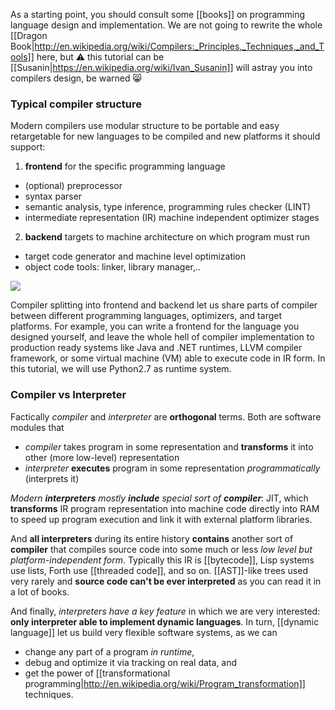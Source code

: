 As a starting point, you should consult some [[books]] on programming language design and implementation.
We are not going to rewrite the whole [[Dragon Book|http://en.wikipedia.org/wiki/Compilers:_Principles,_Techniques,_and_Tools]] here, but :warning: this tutorial can be [[Susanin|https://en.wikipedia.org/wiki/Ivan_Susanin]] will astray you into compilers design, be warned :smile_cat: 

### Typical compiler structure

Modern compilers use modular structure to be portable and easy retargetable for new languages to be compiled and new platforms it should support:
1. **frontend** for the specific programming language
* (optional) preprocessor
* syntax parser
* semantic analysis, type inference, programming rules checker (LINT)
* intermediate representation (IR) machine independent optimizer stages
2. **backend** targets to machine architecture on which program must run
* target code generator and machine level optimization
* object code tools: linker, library manager,..

![](https://compilerdesign.files.wordpress.com/2012/03/topic4notesimage3.jpg)

Compiler splitting into frontend and backend let us share parts of compiler between different programming languages, optimizers, and target platforms. For example, you can write a frontend for the language you designed yourself, and leave the whole hell of compiler implementation to production ready systems like Java and .NET runtimes, LLVM compiler framework, or some virtual machine (VM) able to execute code in IR form. In this tutorial, we will use Python2.7 as runtime system.

### Compiler vs Interpreter

Factically *compiler* and *interpreter* are **orthogonal** terms. Both are software modules that 

* *compiler* takes program in some representation and **transforms** it into other (more low-level) representation
* *interpreter* **executes** program in some representation *programmatically* (interprets it)

*Modern **interpreters** mostly **include** special sort of **compiler***: JIT, which **transforms** IR program representation into machine code directly into RAM to speed up program execution and link it with external platform libraries.

And **all interpreters** during its entire history **contains** another sort of **compiler** that compiles source code into some much or less *low level but platform-independent form*. Typically this IR is [[bytecode]], Lisp systems use lists, Forth use [[threaded code]], and so on. [[AST]]-like trees used very rarely and **source code can't be ever interpreted** as you can read it in a lot of books.

And finally, *interpreters have a key feature* in which we are very interested: **only interpreter able to implement dynamic languages**. In turn, [[dynamic language]] let us build very flexible software systems, as we can 
* change any part of a program *in runtime*,  
* debug and optimize it via tracking on real data, and
* get the power of [[transformational programming|http://en.wikipedia.org/wiki/Program_transformation]] techniques.
